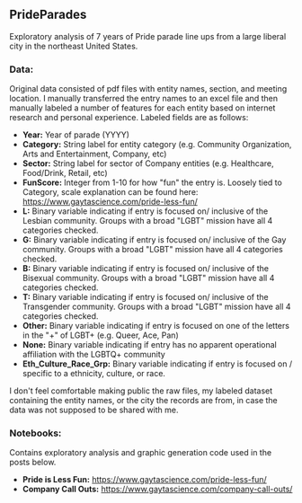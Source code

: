 ## PrideParades

Exploratory analysis of 7 years of Pride parade line ups from a large liberal city in the northeast United States. 

### Data:
Original data consisted of pdf files with entity names, section, and meeting location. I manually transferred the entry names to an excel file and then manually labeled a number of features for each entity based on internet research and personal experience. Labeled fields are as follows:

* **Year:** Year of parade (YYYY)
* **Category:** String label for entity category (e.g. Community Organization, Arts and Entertainment, Company, etc)
* **Sector:** String label for sector of Company entities (e.g. Healthcare, Food/Drink, Retail, etc)
* **FunScore:** Integer from 1-10 for how "fun" the entry is. Loosely tied to Category, scale explanation can be found here: https://www.gaytascience.com/pride-less-fun/ 
* **L:** Binary variable indicating if entry is focused on/ inclusive of the Lesbian community. Groups with a broad "LGBT" mission have all 4 categories checked.
* **G:** Binary variable indicating if entry is focused on/ inclusive of the Gay community. Groups with a broad "LGBT" mission have all 4 categories checked.
* **B:** Binary variable indicating if entry is focused on/ inclusive of the Bisexual community. Groups with a broad "LGBT" mission have all 4 categories checked.
* **T:** Binary variable indicating if entry is focused on/ inclusive of the Transgender community. Groups with a broad "LGBT" mission have all 4 categories checked. 
* **Other:** Binary variable indicating if entry is focused on one of the letters in the "+" of LGBT+ (e.g. Queer, Ace, Pan)
* **None:** Binary variable indicating if entry has no apparent operational affiliation with the LGBTQ+ community
* **Eth_Culture_Race_Grp:** Binary variable indicating if entry is focused on / specific to a ethnicity, culture, or race.

I don't feel comfortable making public the raw files, my labeled dataset containing the entity names, or the city the records are from, in case the data was not supposed to be shared with me. 

### Notebooks:
Contains exploratory analysis and graphic generation code used in the posts below. 
* **Pride is Less Fun:** https://www.gaytascience.com/pride-less-fun/
* **Company Call Outs:** https://www.gaytascience.com/company-call-outs/
